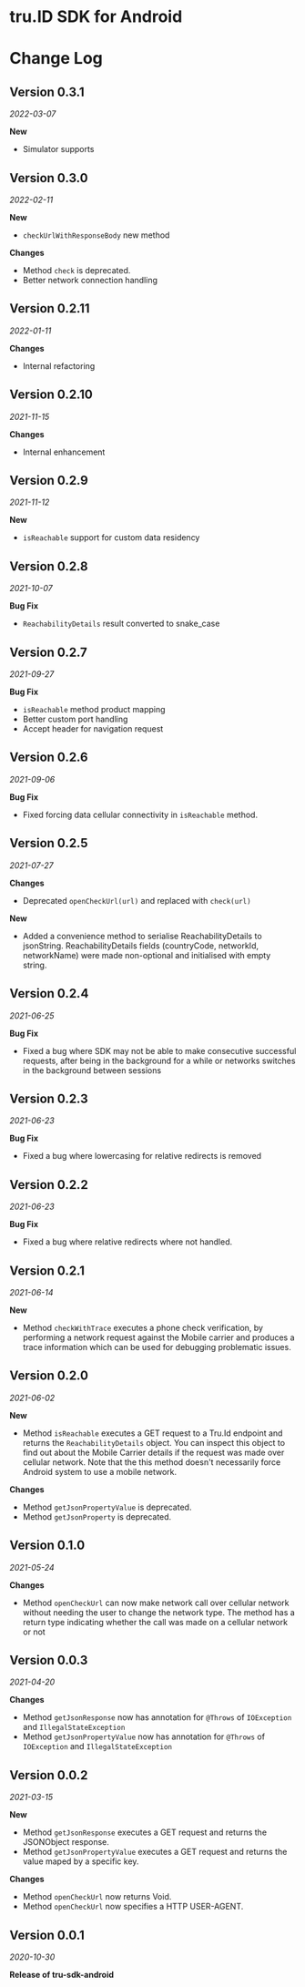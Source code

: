 
# tru.ID SDK for Android

Change Log
==========
## Version 0.3.1
_2022-03-07_

**New**
- Simulator supports

## Version 0.3.0
_2022-02-11_

**New**
- `checkUrlWithResponseBody` new method

**Changes**
- Method `check` is deprecated.
- Better network connection handling

## Version 0.2.11
_2022-01-11_

**Changes**
- Internal refactoring

## Version 0.2.10
_2021-11-15_

**Changes**
- Internal enhancement

## Version 0.2.9
_2021-11-12_

**New**
- `isReachable` support for custom data residency

## Version 0.2.8
_2021-10-07_

**Bug Fix**
- `ReachabilityDetails` result converted to snake_case

## Version 0.2.7
_2021-09-27_

**Bug Fix**
- `isReachable` method product mapping
- Better custom port handling
- Accept header for navigation request

## Version 0.2.6
_2021-09-06_

**Bug Fix**
- Fixed forcing data cellular connectivity in `isReachable` method.

## Version 0.2.5
_2021-07-27_

**Changes**
- Deprecated `openCheckUrl(url)` and replaced with `check(url)`

**New**
- Added a convenience method to serialise ReachabilityDetails to jsonString. ReachabilityDetails fields (countryCode, networkId, networkName) were made non-optional and initialised with empty string.

## Version 0.2.4
_2021-06-25_

**Bug Fix**
- Fixed a bug where SDK may not be able to make consecutive successful requests, after being in the background for a while or networks switches in the background between sessions 

## Version 0.2.3
_2021-06-23_

**Bug Fix**
- Fixed a bug where lowercasing for relative redirects is removed

## Version 0.2.2
_2021-06-23_

**Bug Fix**
- Fixed a bug where relative redirects where not handled.

## Version 0.2.1
_2021-06-14_

**New**
- Method `checkWithTrace` executes a phone check verification, by performing a network request against the Mobile carrier and produces a trace information which can be used for debugging problematic issues.

## Version 0.2.0
_2021-06-02_

**New**
- Method `isReachable` executes a GET request to a Tru.Id endpoint and returns the `ReachabilityDetails` object. You can inspect this object to find out about the Mobile Carrier details if the request was made over cellular network. Note that the this method doesn't necessarily force Android system to use a mobile network.

**Changes**
- Method `getJsonPropertyValue` is deprecated.
- Method `getJsonProperty` is deprecated.

## Version 0.1.0

_2021-05-24_

**Changes**
- Method `openCheckUrl` can now make network call over cellular network without needing the user to change the network type. The method has a return type indicating whether the call was made on a cellular network or not

## Version 0.0.3

_2021-04-20_

**Changes**
- Method `getJsonResponse` now has annotation for `@Throws` of `IOException` and `IllegalStateException`
- Method `getJsonPropertyValue` now has annotation for `@Throws` of `IOException` and `IllegalStateException`

## Version 0.0.2

_2021-03-15_

**New**
- Method `getJsonResponse` executes a GET request and returns the JSONObject response.
- Method `getJsonPropertyValue` executes a GET request and returns the value maped by a specific key.

**Changes**
- Method `openCheckUrl` now returns Void.
- Method `openCheckUrl` now specifies a HTTP USER-AGENT.


## Version 0.0.1

_2020-10-30_

**Release of tru-sdk-android**
